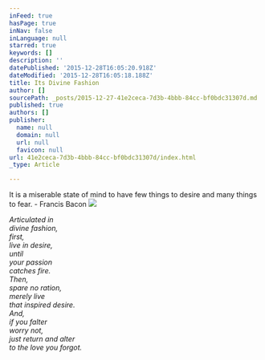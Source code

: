 ```yaml
---
inFeed: true
hasPage: true
inNav: false
inLanguage: null
starred: true
keywords: []
description: ''
datePublished: '2015-12-28T16:05:20.918Z'
dateModified: '2015-12-28T16:05:18.188Z'
title: Its Divine Fashion
author: []
sourcePath: _posts/2015-12-27-41e2ceca-7d3b-4bbb-84cc-bf0bdc31307d.md
published: true
authors: []
publisher:
  name: null
  domain: null
  url: null
  favicon: null
url: 41e2ceca-7d3b-4bbb-84cc-bf0bdc31307d/index.html
_type: Article

---
```

It is a miserable state of mind to have few things to desire and many things to fear. - Francis Bacon
![](https://s3-us-west-2.amazonaws.com/the-grid-img/p/9edd7dddd71401e9ed82b48c34d92ce95060359d.jpg)

_Articulated in  
divine fashion,  
first,  
live in desire,  
until   
your passion   
catches fire.  
Then,   
spare no ration,  
merely live   
that inspired desire.  
And,  
if you falter  
worry not,  
just return and alter   
to the love you forgot._